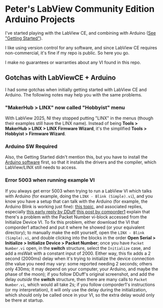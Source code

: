 # Peter's LabView Community Edition Arduino Projects

I've started playing with the LabView CE, and combining with Arduino ([See "Getting Started"](https://learn.ni.com/learn/article/getting-started-with-arduino-and-labview-community-edition "Getting Started")).

I like using version control for any software, and since LabView CE requires non-commercial, it's fine if my repo is public.  So here you go.

I make no guarantees or warranties about any VI found in this repo.

## Gotchas with LabViewCE + Arduino

I had some gotchas when initially getting started with LabView CE and Arduino.  The following notes may help you with the same problems.

### "MakerHub > LINX" now called "Hobbyist" menu

With LabView 2025, NI they stopped putting "LINX" in the menus (though their examples still have the LINX name).  Instead of being **Tools > MakerHub > LINX > LINX Firmware Wizard**, it's the simplified **Tools > Hobbyist > Firmware Wizard**.

### Arduino SW Required

Also, the Getting Started didn't mention this, but you have to install the [Arduino software](https://arduino.cc) first, so that it installs the drivers and the compiler, which LabView/LINX still needs to access.

### Error 5003 when running example VI

If you always get error 5003 when trying to run a LabView VI which talks with Arduino (for example, doing the `LINX - Blink (Simple).vi`), and you know you have a setup that can talk with the Arduino (for example, the Arduino Blink is working just fine): [this topic](https://forums.ni.com/t5/Hobbyist-Toolkit/Linx-for-Labview-2020-Error-5003/m-p/4075976 "LINX...Error 5003"), and associated replies, especially [this early reply by DDuff](https://forums.ni.com/t5/Hobbyist-Toolkit/Linx-for-Labview-2020-Error-5003/m-p/4075976 "DDuff 2020-08-18") [this post by comporder1](https://forums.ni.com/t5/Hobbyist-Toolkit/Linx-for-Labview-2020-Error-5003/m-p/4177138#M921 "comporder1 2021-09-08") explain that there's a problem with the Packet Number vi-block accessed from the Initialize Device VI.  To fix this problem, either download the VI that comporder1 attached and put it where he showed (or your equivalent directory); to manually make the edit yourself, open the `LINX - Blink (Simple).vi`, and double clicking into the blocks in the order **Open Serial > Initialize > Initialize Device > Packet Number**; once you have `Packet Number.vi` open, in the **switch** structure, select the `Initialize` case, and add a msWait with a constant input of 2000.  Either way, this fix adds a 2 second (2000ms) delay when it's trying to initialize the device connection (the value you need may vary: some reported needing 2 seconds; others only 430ms; it may depend on your computer, your Arduino, and maybe the phase of the moon); if you follow DDuff's original screenshot, and add the delay _outside_ the **switch** structure, then there are many calls to `Packet Number.vi`, which would all take 2s; if you follow comporder1's instructions (or my interpretation), it will only use the delay during the initialization, which should only be called once in your VI, so the extra delay would only be there at startup.
